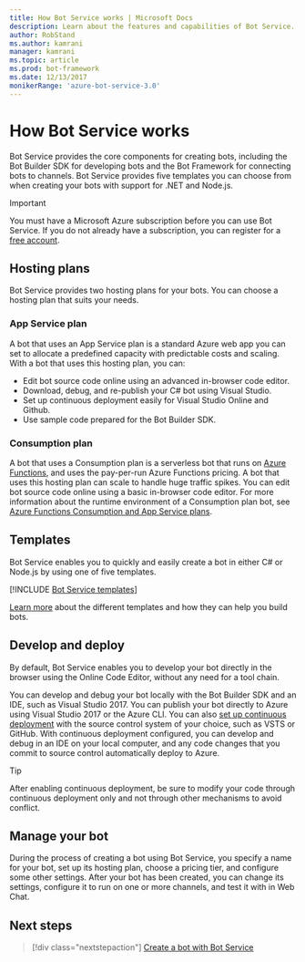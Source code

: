 ```yaml
---
title: How Bot Service works | Microsoft Docs
description: Learn about the features and capabilities of Bot Service.
author: RobStand
ms.author: kamrani
manager: kamrani
ms.topic: article
ms.prod: bot-framework
ms.date: 12/13/2017
monikerRange: 'azure-bot-service-3.0'
---
```


# How Bot Service works

Bot Service provides the core components for creating bots, including the Bot Builder SDK for developing bots and the Bot Framework for connecting bots to channels. Bot Service provides five templates you can choose from when creating your bots with support for .NET and Node.js.

> [!IMPORTANT]
> You must have a Microsoft Azure subscription before you can use Bot Service. If you do not already have a subscription, you can register for a <a href="https://azure.microsoft.com/en-us/free/" target="_blank">free account</a>.

## Hosting plans
Bot Service provides two hosting plans for your bots. You can choose a hosting plan that suits your needs.

### App Service plan

A bot that uses an App Service plan is a standard Azure web app you can set to allocate a predefined capacity with predictable costs and scaling. With a bot that uses this hosting plan, you can:

* Edit bot source code online using an advanced in-browser code editor.
* Download, debug, and re-publish your C# bot using Visual Studio.
* Set up continuous deployment easily for Visual Studio Online and Github.
* Use sample code prepared for the Bot Builder SDK.

### Consumption plan
A bot that uses a Consumption plan is a serverless bot that runs on <a href="http://go.microsoft.com/fwlink/?linkID=747839" target="_blank">Azure Functions</a>, and uses the pay-per-run Azure Functions pricing. A bot that uses this hosting plan can scale to handle huge traffic spikes. You can edit bot source code online using a basic in-browser code editor. For more information about the runtime environment of a Consumption plan bot, see <a target='_blank' href='/azure/azure-functions/functions-scale'>Azure Functions Consumption and App Service plans</a>.

## Templates

Bot Service enables you to quickly and easily create a bot in either C# or Node.js by using one of five templates.

[!INCLUDE [Bot Service templates](~/includes/snippet-abs-templates.md)]

[Learn more](bot-service-concept-templates.md) about the different templates and how they can help you build bots.

## Develop and deploy

By default, Bot Service enables you to develop your bot directly in the browser using the Online Code Editor, without any need for a tool chain. 

You can develop and debug your bot locally with the Bot Builder SDK and an IDE, such as Visual Studio 2017. You can publish your bot directly to Azure using Visual Studio 2017 or the Azure CLI. You can also [set up continuous deployment](bot-service-continuous-deployment.md) with the source control system of your choice, such as VSTS or GitHub. With continuous deployment configured, you can develop and debug in an IDE on your local computer, and any code changes that you commit to source control automatically deploy to Azure.  

> [!TIP]
> After enabling continuous deployment, be sure to modify your code through continuous deployment only and not through other mechanisms to avoid conflict.

## Manage your bot 

During the process of creating a bot using Bot Service, you specify a name for your bot, set up its hosting plan, choose a pricing tier, and configure some other settings. After your bot has been created, you can change its settings, configure it to run on one or more channels, and test it with in Web Chat. 

## Next steps

> [!div class="nextstepaction"]
> [Create a bot with Bot Service](bot-service-quickstart.md)